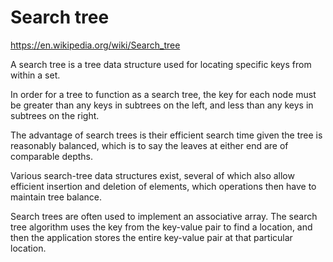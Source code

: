 # Search tree

https://en.wikipedia.org/wiki/Search_tree

A search tree is a tree data structure used for locating specific keys from within a set. 

In order for a tree to function as a search tree, the key for each node must be greater than any keys in subtrees on the left, and less than any keys in subtrees on the right.

The advantage of search trees is their efficient search time given the tree is reasonably balanced, which is to say the leaves at either end are of comparable depths. 

Various search-tree data structures exist, several of which also allow efficient insertion and deletion of elements, which operations then have to maintain tree balance.

Search trees are often used to implement an associative array. The search tree algorithm uses the key from the key-value pair to find a location, and then the application stores the entire key-value pair at that particular location.
